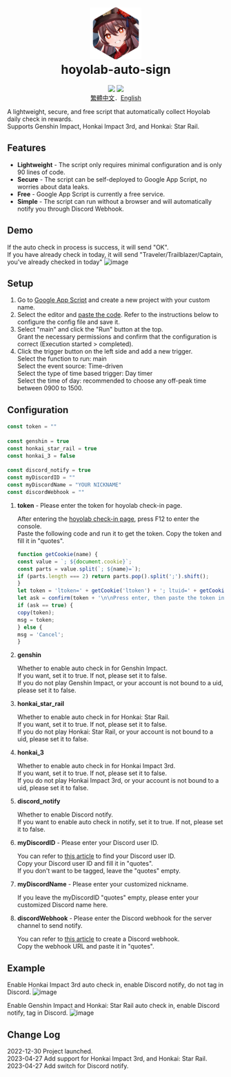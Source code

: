 <h1 align="center">
    <img width="120" height="120" src="pic/logo.svg" alt=""><br>
    hoyolab-auto-sign
</h1>

<p align="center">
    <img src="https://img.shields.io/github/license/canaria3406/hoyolab-auto-sign">
    <img src="https://img.shields.io/github/stars/canaria3406/hoyolab-auto-sign">
    <br><a href="https://github.com/canaria3406/hoyolab-auto-sign/blob/main/README_zh-tw.md">繁體中文</a>．<a href="https://github.com/canaria3406/hoyolab-auto-sign/blob/main/README.md">English</a>
</p>

A lightweight, secure, and free script that automatically collect Hoyolab daily check in rewards.  
Supports Genshin Impact, Honkai Impact 3rd, and Honkai: Star Rail.

## Features
* **Lightweight** - The script only requires minimal configuration and is only 90 lines of code.
* **Secure** - The script can be self-deployed to Google App Script, no worries about data leaks.
* **Free** - Google App Script is currently a free service.
* **Simple** - The script can run without a browser and will automatically notify you through Discord Webhook.

## Demo
If the auto check in process is success, it will send "OK".  
If you have already check in today, it will send "Traveler/Trailblazer/Captain, you've already checked in today"
![image](https://github.com/canaria3406/hoyolab-auto-sign/blob/main/pic/01.png)

## Setup
1. Go to [Google App Script](https://script.google.com/home/start) and create a new project with your custom name.
2. Select the editor and [paste the code](https://github.com/canaria3406/hoyolab-auto-sign/blob/main/src/main.gs). Refer to the instructions below to configure the config file and save it.
3. Select "main" and click the "Run" button at the top.  
   Grant the necessary permissions and confirm that the configuration is correct (Execution started > completed).
4. Click the trigger button on the left side and add a new trigger.  
   Select the function to run: main  
   Select the event source: Time-driven  
   Select the type of time based trigger: Day timer  
   Select the time of day: recommended to choose any off-peak time between 0900 to 1500.

## Configuration

```javascript
const token = ""

const genshin = true
const honkai_star_rail = true
const honkai_3 = false

const discord_notify = true
const myDiscordID = ""
const myDiscordName = "YOUR NICKNAME"
const discordWebhook = ""
```

1. **token** - Please enter the token for hoyolab check-in page.

   After entering the [hoyolab check-in page](https://www.hoyolab.com/circles), press F12 to enter the console.  
   Paste the following code and run it to get the token. Copy the token and fill it in "quotes".
   ```javascript
   function getCookie(name) {
   const value = `; ${document.cookie}`;
   const parts = value.split(`; ${name}=`);
   if (parts.length === 2) return parts.pop().split(';').shift();
   }
   let token = 'ltoken=' + getCookie('ltoken') + '; ltuid=' + getCookie('ltuid') + ';'
   let ask = confirm(token + '\n\nPress enter, then paste the token into your Google Apps Script Project');
   if (ask == true) {
   copy(token);
   msg = token;
   } else {
   msg = 'Cancel';
   }
   ```

2. **genshin**

   Whether to enable auto check in for Genshin Impact.  
   If you want, set it to true. If not, please set it to false.  
   If you do not play Genshin Impact, or your account is not bound to a uid, please set it to false.

3. **honkai_star_rail**

   Whether to enable auto check in for Honkai: Star Rail.  
   If you want, set it to true. If not, please set it to false.  
   If you do not play Honkai: Star Rail, or your account is not bound to a uid, please set it to false.

4. **honkai_3**

   Whether to enable auto check in for Honkai Impact 3rd.  
   If you want, set it to true. If not, please set it to false.  
   If you do not play Honkai Impact 3rd, or your account is not bound to a uid, please set it to false.

5. **discord_notify**

   Whether to enable Discord notify.  
   If you want to enable auto check in notify, set it to true. If not, please set it to false.

6. **myDiscordID** - Please enter your Discord user ID.

   You can refer to [this article](https://support.discord.com/hc/en-us/articles/206346498) to find your Discord user ID.  
   Copy your Discord user ID and fill it in "quotes".  
   If you don't want to be tagged, leave the "quotes" empty.

7. **myDiscordName** - Please enter your customized nickname.

   If you leave the myDiscordID "quotes" empty, please enter your customized Discord name here.

8. **discordWebhook** - Please enter the Discord webhook for the server channel to send notify.

   You can refer to [this article](https://support.discord.com/hc/en-us/articles/228383668) to create a Discord webhook.  
   Copy the webhook URL and paste it in "quotes".

## Example
Enable Honkai Impact 3rd auto check in, enable Discord notify, do not tag in Discord.
![image](https://github.com/canaria3406/hoyolab-auto-sign/blob/main/pic/02.png)

Enable Genshin Impact and Honkai: Star Rail auto check in, enable Discord notify, tag in Discord.
![image](https://github.com/canaria3406/hoyolab-auto-sign/blob/main/pic/03.png)

## Change Log
2022-12-30 Project launched.  
2023-04-27 Add support for Honkai Impact 3rd, and Honkai: Star Rail.  
2023-04-27 Add switch for Discord notify.  
